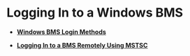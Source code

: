 # Logging In to a Windows BMS<a name="EN-US_TOPIC_0112440864"></a>

-   **[Windows BMS Login Methods](windows-bms-login-methods.md)**  

-   **[Logging In to a BMS Remotely Using MSTSC](logging-in-to-a-bms-remotely-using-mstsc.md)**  


